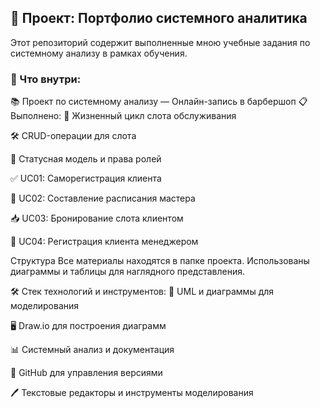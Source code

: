 ## 📂 Проект: Портфолио системного аналитика

Этот репозиторий содержит выполненные мною учебные задания по системному анализу в рамках обучения.

### 📌 Что внутри:

📚 Проект по системному анализу — Онлайн-запись в барбершоп
📋 Выполнено:
🔄 Жизненный цикл слота обслуживания

🛠️ CRUD-операции для слота

🔐 Статусная модель и права ролей

✅ UC01: Саморегистрация клиента

📅 UC02: Составление расписания мастера

📥 UC03: Бронирование слота клиентом

🧾 UC04: Регистрация клиента менеджером

Структура
Все материалы находятся в папке проекта. Использованы диаграммы и таблицы для наглядного представления.

🛠️ Стек технологий и инструментов:
📝 UML и диаграммы для моделирования

🖥️ Draw.io для построения диаграмм

📊 Системный анализ и документация

📁 GitHub для управления версиями

🖊️ Текстовые редакторы и инструменты моделирования